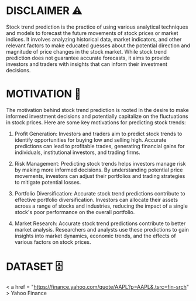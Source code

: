 
 # DISCLAIMER ⚠️
 
 Stock trend prediction is the practice of using various analytical techniques and models to forecast the future movements of stock prices or market indices. It involves analyzing historical data, market indicators, and other relevant factors to make educated guesses about the potential direction and magnitude of price changes in the stock market. While stock trend prediction does not guarantee accurate forecasts, it aims to provide investors and traders with insights that can inform their investment decisions.

#  MOTIVATION 💪

The motivation behind stock trend prediction is rooted in the desire to make informed investment decisions and potentially capitalize on the fluctuations in stock prices. Here are some key motivations for predicting stock trends:

1) Profit Generation: Investors and traders aim to predict stock trends to identify opportunities for buying low and selling high. Accurate predictions can lead to profitable trades, generating financial gains for individuals, institutional investors, and trading firms.

2) Risk Management: Predicting stock trends helps investors manage risk by making more informed decisions. By understanding potential price movements, investors can adjust their portfolios and trading strategies to mitigate potential losses.

3) Portfolio Diversification: Accurate stock trend predictions contribute to effective portfolio diversification. Investors can allocate their assets across a range of stocks and industries, reducing the impact of a single stock's poor performance on the overall portfolio.

4) Market Research: Accurate stock trend predictions contribute to better market analysis. Researchers and analysts use these predictions to gain insights into market dynamics, economic trends, and the effects of various factors on stock prices.

# DATASET 🗄️

< a href = "https://finance.yahoo.com/quote/AAPL?p=AAPL&.tsrc=fin-srch" > Yahoo Finance </a>



